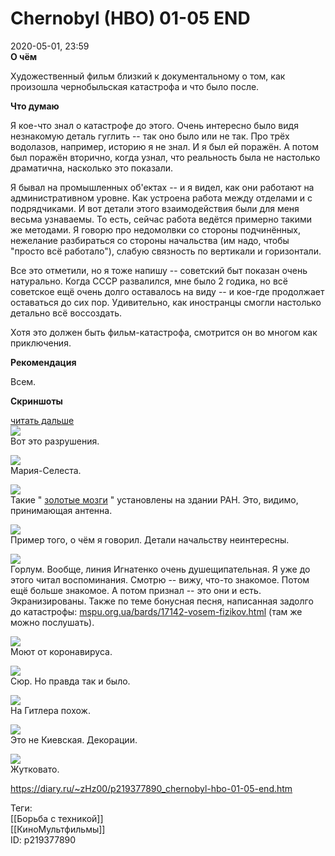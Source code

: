 Chernobyl (HBO) 01-05 END
==========================

   
 2020-05-01, 23:59   
   **О чём**    
   
 Художественный фильм близкий к документальному о том, как произошла чернобыльская катастрофа и что было после.   
   
  **Что думаю**    
   
 Я кое-что знал о катастрофе до этого. Очень интересно было видя незнакомую деталь гуглить -- так оно было или не так. Про трёх водолазов, например, историю я не знал. И я был ей поражён. А потом был поражён вторично, когда узнал, что реальность была не настолько драматична, насколько это показали.   
   
 Я бывал на промышленных об'ектах -- и я видел, как они работают на административном уровне. Как устроена работа между отделами и с подрядчиками. И вот детали этого взаимодействия были для меня весьма узнаваемы. То есть, сейчас работа ведётся примерно такими же методами. Я говорю про недомолвки со стороны подчинённых, нежелание разбираться со стороны начальства (им надо, чтобы "просто всё работало"), слабую связность по вертикали и горизонтали.   
   
 Все это отметили, но я тоже напишу -- советский быт показан очень натурально. Когда СССР развалился, мне было 2 годика, но всё советское ещё очень долго оставалось на виду -- и кое-где продолжает оставаться до сих пор. Удивительно, как иностранцы смогли настолько детально всё воссоздать.   
   
 Хотя это должен быть фильм-катастрофа, смотрится он во многом как приключения.   
   
  **Рекомендация**    
   
 Всем.   
   
  **Скриншоты**    
   
  [читать дальше](https://zHz00.diary.ru/p219377890.htm?index=1#linkmore219377890m1)       
  [![](pics/pzrj6V1l.jpg)](https://i.imgur.com/pzrj6V1.jpg)    
 Вот это разрушения.   
   
  [![](pics/p9gzKIel.jpg)](https://i.imgur.com/p9gzKIe.jpg)    
 Мария-Селеста.   
   
  [![](pics/FKQ2eKWl.jpg)](https://i.imgur.com/FKQ2eKW.jpg)    
 Такие "  [золотые мозги](https://ru.wikipedia.org/wiki/%D0%97%D0%B4%D0%B0%D0%BD%D0%B8%D0%B5_%D0%9F%D1%80%D0%B5%D0%B7%D0%B8%D0%B4%D0%B8%D1%83%D0%BC%D0%B0_%D0%A0%D0%90%D0%9D)  " установлены на здании РАН. Это, видимо, принимающая антенна.   
   
  [![](pics/rlJ4mAHl.jpg)](https://i.imgur.com/rlJ4mAH.jpg)    
 Пример того, о чём я говорил. Детали начальству неинтересны.   
   
  [![](pics/OnPXUDQl.jpg)](https://i.imgur.com/OnPXUDQ.jpg)    
 Горлум. Вообще, линия Игнатенко очень душещипательная. Я уже до этого читал воспоминания. Смотрю -- вижу, что-то знакомое. Потом ещё больше знакомое. А потом признал -- это они и есть. Экранизированы. Также по теме бонусная песня, написанная задолго до катастрофы:  [mspu.org.ua/bards/17142-vosem-fizikov.html](http://mspu.org.ua/bards/17142-vosem-fizikov.html)  (там же можно послушать).   
   
  [![](pics/YjmXWMZl.jpg)](https://i.imgur.com/YjmXWMZ.jpg)    
 Моют от коронавируса.   
   
  [![](pics/ckLRwAql.jpg)](https://i.imgur.com/ckLRwAq.jpg)    
 Сюр. Но правда так и было.   
   
  [![](pics/SeHY3hTl.jpg)](https://i.imgur.com/SeHY3hT.jpg)    
 На Гитлера похож.   
   
  [![](pics/PhuUrg7l.jpg)](https://i.imgur.com/PhuUrg7.jpg)    
 Это не Киевская. Декорации.   
   
  [![](pics/zjWe9gAl.jpg)](https://i.imgur.com/zjWe9gA.jpg)    
 Жутковато.   
      
    
 <https://diary.ru/~zHz00/p219377890_chernobyl-hbo-01-05-end.htm>   
   
 Теги:   
 [[Борьба с техникой]]   
 [[КиноМультфильмы]]   
 ID: p219377890